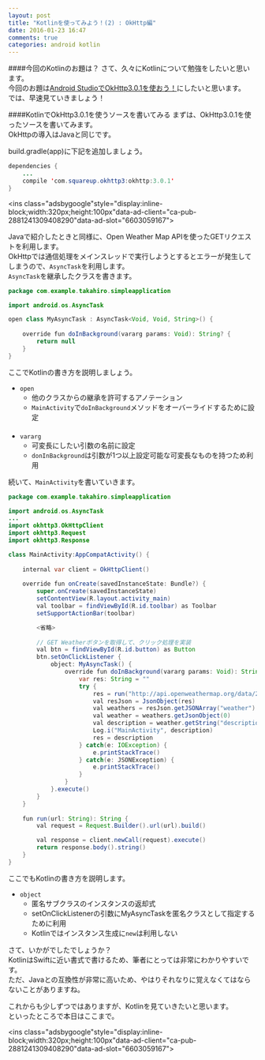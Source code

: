 ```yaml
---
layout: post
title: "Kotlinを使ってみよう！(2) : OkHttp編"
date: 2016-01-23 16:47
comments: true
categories: android kotlin
---
```


####今回のKotlinのお題は？
さて、久々にKotlinについて勉強をしたいと思います。  
今回のお題は[Android StudioでOkHttp3.0.1を使おう！](http://grandbig.github.io/blog/2016/01/19/android-okhttp/)にしたいと思います。  
では、早速見ていきましょう！  

####KotlinでOkHttp3.0.1を使うソースを書いてみる
まずは、OkHttp3.0.1を使ったソースを書いてみます。  
OkHttpの導入はJavaと同じです。  

build.gradle(app)に下記を追加しましょう。  

```java
dependencies {
	...
	compile 'com.squareup.okhttp3:okhttp:3.0.1'
}
```

<script async src="//pagead2.googlesyndication.com/pagead/js/adsbygoogle.js"></script>
<ins class="adsbygoogle"style="display:inline-block;width:320px;height:100px"data-ad-client="ca-pub-2881241309408290"data-ad-slot="6603059167"></ins>
<script>
(adsbygoogle = window.adsbygoogle || []).push({});
</script>

<!-- more -->

Javaで紹介したときと同様に、Open Weather Map APIを使ったGETリクエストを利用します。  
OkHttpでは通信処理をメインスレッドで実行しようとするとエラーが発生してしまうので、`AsyncTask`を利用します。  
`AsyncTask`を継承したクラスを書きます。  

```java
package com.example.takahiro.simpleapplication

import android.os.AsyncTask

open class MyAsyncTask : AsyncTask<Void, Void, String>() {
	
	override fun doInBackground(vararg params: Void): String? {
		return null
	}
}
```

ここでKotlinの書き方を説明しましょう。  

* `open`
    * 他のクラスからの継承を許可するアノテーション  
    * `MainActivity`で`doInBackground`メソッドをオーバーライドするために設定  
　
* `vararg`
    * 可変長にしたい引数の名前に設定  
    * `donInBackground`は引数が1つ以上設定可能な可変長なものを持つため利用  

続いて、`MainActivity`を書いていきます。  

```java
package com.example.takahiro.simpleapplication

import android.os.AsyncTask
...
import okhttp3.OkHttpClient
import okhttp3.Request
import okhttp3.Response

class MainActivity:AppCompatActivity() {
	
	internal var client = OkHttpClient()
	
	override fun onCreate(savedInstanceState: Bundle?) {
		super.onCreate(savedInstanceState)
		setContentView(R.layout.activity_main)
		val toolbar = findViewById(R.id.toolbar) as Toolbar
		setSupportActionBar(toolbar)

		<省略>
		
		// GET Weatherボタンを取得して、クリック処理を実装
		val btn = findViewById(R.id.button) as Button
		btn.setOnClickListener {
			object: MyAsyncTask() {
				override fun doInBackground(vararg params: Void): String {
					var res: String = ""
					try {
						res = run("http://api.openweathermap.org/data/2.5/weather?APPID=<自身のAPPID>&q=Tokyo")
						val resJson = JsonObject(res)
						val weathers = resJson.getJSONArray("weather")
						val weather = weathers.getJsonObject(0)
						val description = weather.getString("description")
						Log.i("MainActivity", description)
						res = description
					} catch(e: IOException) {
						e.printStackTrace()
					} catch(e: JSONException) {
						e.printStackTrace()
					}
				}
			}.execute()
		}
	}
	
	fun run(url: String): String {
		val request = Request.Builder().url(url).build()

		val response = client.newCall(request).execute()
		return response.body().string()
	}
}
```

ここでもKotlinの書き方を説明します。  

* `object`
    * 匿名サブクラスのインスタンスの返却式  
    * setOnClickListenerの引数にMyAsyncTaskを匿名クラスとして指定するために利用  
    * Kotlinではインスタンス生成に`new`は利用しない  

さて、いかがでしたでしょうか？  
KotlinはSwiftに近い書式で書けるため、筆者にとっては非常にわかりやすいです。  
ただ、Javaとの互換性が非常に高いため、やはりそれなりに覚えなくてはならないことがありますね。  

これからも少しずつではありますが、Kotlinを見ていきたいと思います。  
といったところで本日はここまで。  

<script async src="//pagead2.googlesyndication.com/pagead/js/adsbygoogle.js"></script>
<ins class="adsbygoogle"style="display:inline-block;width:320px;height:100px"data-ad-client="ca-pub-2881241309408290"data-ad-slot="6603059167"></ins>
<script>
(adsbygoogle = window.adsbygoogle || []).push({});
</script>

